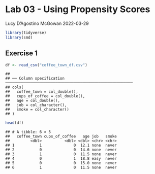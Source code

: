 Lab 03 - Using Propensity Scores
================
Lucy D’Agostino McGowan
2022-03-29

``` r
library(tidyverse)
library(smd)
```

## Exercise 1

``` r
df <- read_csv("coffee_town_df.csv")
```

    ## 
    ## ── Column specification ────────────────────────────────────────────────────────
    ## cols(
    ##   coffee_town = col_double(),
    ##   cups_of_coffee = col_double(),
    ##   age = col_double(),
    ##   job = col_character(),
    ##   smoke = col_character()
    ## )

``` r
head(df)
```

    ## # A tibble: 6 × 5
    ##   coffee_town cups_of_coffee   age job   smoke
    ##         <dbl>          <dbl> <dbl> <chr> <chr>
    ## 1           1              0  12.1 none  never
    ## 2           0              0  14.6 none  never
    ## 3           1              0  11.5 none  never
    ## 4           0              1  18.8 easy  never
    ## 5           0              0  15.0 none  never
    ## 6           1              0  11.5 none  never
